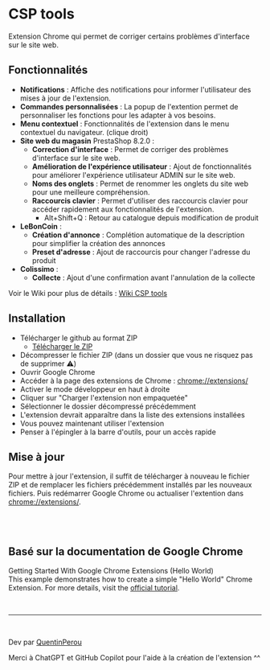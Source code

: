 # CSP tools

Extension Chrome qui permet de corriger certains problèmes d'interface sur le site web.

## Fonctionnalités
- **Notifications** : Affiche des notifications pour informer l'utilisateur des mises à jour de l'extension.
- **Commandes personnalisées** : La popup de l'extention permet de personnaliser les fonctions pour les adapter à vos besoins.
- **Menu contextuel** : Fonctionnalités de l'extension dans le menu contextuel du navigateur. (clique droit)
- **Site web du magasin** PrestaShop 8.2.0 :
    - **Correction d'interface** : Permet de corriger des problèmes d'interface sur le site web.
    - **Amélioration de l'expérience utilisateur** : Ajout de fonctionnalités pour améliorer l'expérience utilisateur ADMIN sur le site web.
    - **Noms des onglets** : Permet de renommer les onglets du site web pour une meilleure compréhension.
    - **Raccourcis clavier** : Permet d'utiliser des raccourcis clavier pour accéder rapidement aux fonctionnalités de l'extension.
        - Alt+Shift+Q : Retour au catalogue depuis modification de produit
- **LeBonCoin** : 
    - **Création d'annonce** : Complétion automatique de la description pour simplifier la création des annonces
    - **Preset d'adresse** : Ajout de raccourcis pour changer l'adresse du produit
- **Colissimo** : 
    - **Collecte** : Ajout d'une confirmation avant l'annulation de la collecte 

Voir le Wiki pour plus de détails : [Wiki CSP tools](https://github.com/ConceptStorePhoto/chrome-extensions-CSP-tools/wiki)

## Installation

- Télécharger le github au format ZIP 
    - [Télécharger le ZIP](https://github.com/ConceptStorePhoto/chrome-extensions-CSP-tools/archive/refs/heads/main.zip)
- Décompresser le fichier ZIP (dans un dossier que vous ne risquez pas de supprimer ⚠️)
- Ouvrir Google Chrome
- Accéder à la page des extensions de Chrome : [chrome://extensions/](chrome://extensions/)
- Activer le mode développeur en haut à droite
- Cliquer sur "Charger l'extension non empaquetée"
- Sélectionner le dossier décompressé précédemment
- L'extension devrait apparaître dans la liste des extensions installées
- Vous pouvez maintenant utiliser l'extension
- Penser à l'épingler à la barre d'outils, pour un accès rapide  


## Mise à jour
Pour mettre à jour l'extension, il suffit de télécharger à nouveau le fichier ZIP et de remplacer les fichiers précédemment installés par les nouveaux fichiers.
Puis redémarrer Google Chrome ou actualiser l'extention dans [chrome://extensions/](chrome://extensions/).


<br>
<br>


## Basé sur la documentation de Google Chrome

Getting Started With Google Chrome Extensions (Hello World)  
This example demonstrates how to create a simple "Hello World" Chrome Extension.
For more details, visit the [official tutorial](https://developer.chrome.com/docs/extensions/get-started/tutorial/hello-world).

<br> 

----
<br>

Dev par [QuentinPerou](https://github.com/quentinperou)  

Merci à ChatGPT et GitHub Copilot pour l'aide à la création de l'extension ^^
